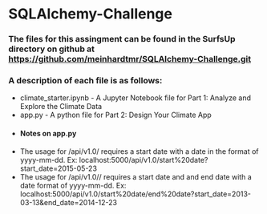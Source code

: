 # SQLAlchemy-Challenge

### The files for this assingment can be found in the SurfsUp directory on github at https://github.com/meinhardtmr/SQLAlchemy-Challenge.git 

### A description of each file is as follows:
- climate_starter.ipynb - A Jupyter Notebook file for Part 1: Analyze and Explore the Climate Data
- app.py - A python file for Part 2: Design Your Climate App
 - #### Notes on app.py
  - The usage for /api/v1.0/<start> requires a start date with a date in the format of yyyy-mm-dd. Ex: localhost:5000/api/v1.0/start%20date?start_date=2015-05-23
  - The usage for /api/v1.0/<start>/<end> requires a start date and and end date with a date format of yyyy-mm-dd. 
    Ex: localhost:5000/api/v1.0/start%20date/end%20date?start_date=2013-03-13&end_date=2014-12-23

